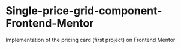 # Single-price-grid-component-Frontend-Mentor
Implementation of the pricing card (first project) on Frontend Mentor
